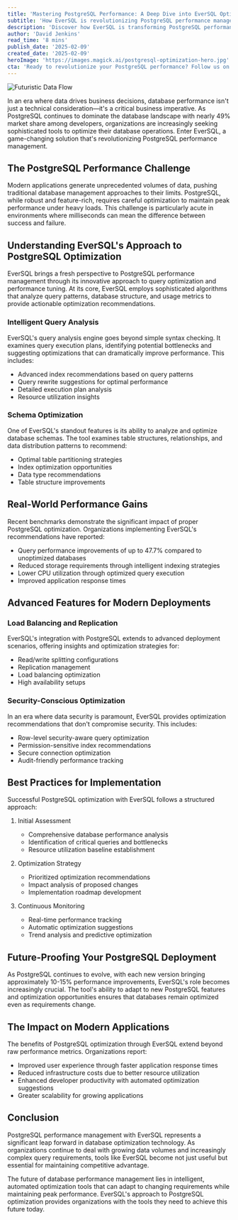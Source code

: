 ```yaml
---
title: 'Mastering PostgreSQL Performance: A Deep Dive into EverSQL Optimization'
subtitle: 'How EverSQL is revolutionizing PostgreSQL performance management with up to 47.7% query improvements'
description: 'Discover how EverSQL is transforming PostgreSQL performance management with its innovative optimization tools. Learn about intelligent query analysis, schema optimization, and real-world performance gains of up to 47.7% in query improvements. Explore best practices and future-proof your database deployment with this comprehensive guide to PostgreSQL optimization.'
author: 'David Jenkins'
read_time: '8 mins'
publish_date: '2025-02-09'
created_date: '2025-02-09'
heroImage: 'https://images.magick.ai/postgresql-optimization-hero.jpg'
cta: 'Ready to revolutionize your PostgreSQL performance? Follow us on LinkedIn for the latest insights, tips, and strategies in database optimization. Join a community of forward-thinking database professionals who are already achieving remarkable performance gains with modern optimization techniques.'
---
```


![Futuristic Data Flow](https://i.magick.ai/PIXE/1739132254059_magick_img.webp)

In an era where data drives business decisions, database performance isn't just a technical consideration—it's a critical business imperative. As PostgreSQL continues to dominate the database landscape with nearly 49% market share among developers, organizations are increasingly seeking sophisticated tools to optimize their database operations. Enter EverSQL, a game-changing solution that's revolutionizing PostgreSQL performance management.

## The PostgreSQL Performance Challenge

Modern applications generate unprecedented volumes of data, pushing traditional database management approaches to their limits. PostgreSQL, while robust and feature-rich, requires careful optimization to maintain peak performance under heavy loads. This challenge is particularly acute in environments where milliseconds can mean the difference between success and failure.

## Understanding EverSQL's Approach to PostgreSQL Optimization

EverSQL brings a fresh perspective to PostgreSQL performance management through its innovative approach to query optimization and performance tuning. At its core, EverSQL employs sophisticated algorithms that analyze query patterns, database structure, and usage metrics to provide actionable optimization recommendations.

### Intelligent Query Analysis

EverSQL's query analysis engine goes beyond simple syntax checking. It examines query execution plans, identifying potential bottlenecks and suggesting optimizations that can dramatically improve performance. This includes:

- Advanced index recommendations based on query patterns
- Query rewrite suggestions for optimal performance
- Detailed execution plan analysis
- Resource utilization insights

### Schema Optimization

One of EverSQL's standout features is its ability to analyze and optimize database schemas. The tool examines table structures, relationships, and data distribution patterns to recommend:

- Optimal table partitioning strategies
- Index optimization opportunities
- Data type recommendations
- Table structure improvements

## Real-World Performance Gains

Recent benchmarks demonstrate the significant impact of proper PostgreSQL optimization. Organizations implementing EverSQL's recommendations have reported:

- Query performance improvements of up to 47.7% compared to unoptimized databases
- Reduced storage requirements through intelligent indexing strategies
- Lower CPU utilization through optimized query execution
- Improved application response times

## Advanced Features for Modern Deployments

### Load Balancing and Replication

EverSQL's integration with PostgreSQL extends to advanced deployment scenarios, offering insights and optimization strategies for:

- Read/write splitting configurations
- Replication management
- Load balancing optimization
- High availability setups

### Security-Conscious Optimization

In an era where data security is paramount, EverSQL provides optimization recommendations that don't compromise security. This includes:

- Row-level security-aware query optimization
- Permission-sensitive index recommendations
- Secure connection optimization
- Audit-friendly performance tracking

## Best Practices for Implementation

Successful PostgreSQL optimization with EverSQL follows a structured approach:

1. Initial Assessment
   - Comprehensive database performance analysis
   - Identification of critical queries and bottlenecks
   - Resource utilization baseline establishment

2. Optimization Strategy
   - Prioritized optimization recommendations
   - Impact analysis of proposed changes
   - Implementation roadmap development

3. Continuous Monitoring
   - Real-time performance tracking
   - Automatic optimization suggestions
   - Trend analysis and predictive optimization

## Future-Proofing Your PostgreSQL Deployment

As PostgreSQL continues to evolve, with each new version bringing approximately 10-15% performance improvements, EverSQL's role becomes increasingly crucial. The tool's ability to adapt to new PostgreSQL features and optimization opportunities ensures that databases remain optimized even as requirements change.

## The Impact on Modern Applications

The benefits of PostgreSQL optimization through EverSQL extend beyond raw performance metrics. Organizations report:

- Improved user experience through faster application response times
- Reduced infrastructure costs due to better resource utilization
- Enhanced developer productivity with automated optimization suggestions
- Greater scalability for growing applications

## Conclusion

PostgreSQL performance management with EverSQL represents a significant leap forward in database optimization technology. As organizations continue to deal with growing data volumes and increasingly complex query requirements, tools like EverSQL become not just useful but essential for maintaining competitive advantage.

The future of database performance management lies in intelligent, automated optimization tools that can adapt to changing requirements while maintaining peak performance. EverSQL's approach to PostgreSQL optimization provides organizations with the tools they need to achieve this future today.